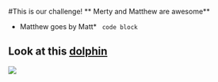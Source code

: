 #This is our challenge!
** Merty and Matthew are awesome**
* Matthew goes by Matt*
``` code block```

## Look at this [dolphin](http://www.defenders.org/sites/default/files/styles/large/public/dolphin-kristian-sekulic-isp.jpg)

![](Matt/Merty.png)

